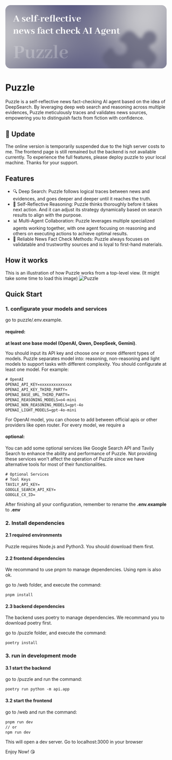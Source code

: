 ![Puzzle](./images/puzzle-cover.png)

# Puzzle
Puzzle is a self-reflective news fact-checking AI agent based on the idea of DeepSearch. By leveraging deep web search and reasoning across multiple evidences, Puzzle meticulously traces and validates news sources, empowering you to distinguish facts from fiction with confidence.

## 🔔 Update
The online version is temporarily suspended due to the high server costs to me. The frontend page is still remained but the backend is not available currently. To experience the full features, please deploy puzzle to your local machine. Thanks for your support.

## Features
- 🔍 Deep Search: Puzzle follows logical traces between news and evidences, and goes deeper and deeper until it reaches the truth.
- 🧠 Self-Reflective Reasoning: Puzzle thinks thoroughly before it takes next action. And it can adjust its strategy dynamically based on search results to align with the purpose.
- 📊 Multi-Agent Collaboration: Puzzle leverages multiple specialized agents working together, with one agent focusing on reasoning and others on executing actions to achieve optimal results.
- 📝 Reliable News Fact Check Methods: Puzzle always focuses on validatable and trustworthy sources and is loyal to first-hand materials.

## How it works
This is an illustration of how Puzzle works from a top-level view. (It might take some time to load this image)
![Puzzle](./images/agent-graph.png)

## Quick Start
### 1. configurate your models and services
go to puzzle/.env.example.

#### required:
**at least one base model (OpenAI, Qwen, DeepSeek, Gemini)**. 

You should input its API key and choose one or more different types of models. Puzzle separates model into: reasoning, non-reasoning and light models to support tasks with different complexity. You should configurate at least one model. For example:
```
# OpenAI
OPENAI_API_KEY=xxxxxxxxxxxxxx
OPENAI_API_KEY_THIRD_PARTY=
OPENAI_BASE_URL_THIRD_PARTY=
OPENAI_REASONING_MODELS=o4-mini
OPENAI_NON_REASONING_MODELS=gpt-4o
OPENAI_LIGHT_MODELS=gpt-4o-mini
```

For OpenAI model, you can choose to add between official apis or other providers like open router. For every model, we require a 

#### optional:
You can add some optional services like Google Search API and Tavily Search to enhance the ability and performance of Puzzle. Not providing these services won't affect the operation of Puzzle since we have alternative tools for most of their functionalities. 
```
# Optional Services
# Tool Keys
TAVILY_API_KEY=
GOOGLE_SEARCH_API_KEY=
GOOGLE_CX_ID=
```

After finishing all your configuration, remember to rename the **.env.example** to **.env**

### 2. Install dependencies
#### 2.1 required environments
Puzzle requires Node.js and Python3. You should download them first.

#### 2.2 frontend dependencies
We recommand to use pnpm to manage dependencies. Using npm is also ok.

go to /web folder, and execute the command:
```
pnpm install
```

#### 2.3 backend dependencies
The backend uses poetry to manage dependencies. We recommand you to download poetry first.

go to /puzzle folder, and execute the command:
```
poetry install
```

### 3. run in development mode
#### 3.1 start the backend
go to /puzzle and run the command:
```
poetry run python -m api.app
```

#### 3.2 start the frontend
go to /web and run the command:
```
pnpm run dev
// or
npm run dev
```

This will open a dev server. Go to localhost:3000 in your browser

Enjoy Now! 😘
